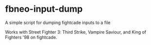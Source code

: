# fbneo-input-dump
A simple script for dumping fightcade inputs to a file

Works with Street Fighter 3: Third Strike, Vampire Saviour, and King of Fighters '98 on fightcade.
